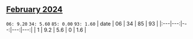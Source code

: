## [February 2024](2024-02.csv)

`06: 9.20` `34: 5.60` `85: 0.00` `93: 1.60` 
| date | 06 | 34 | 85 | 93 |
|:---|---:|---:|---:|---:|
| 1 | 9.2 | 5.6 | 0 | 1.6 <tr></tr>|
